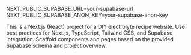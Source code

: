 NEXT_PUBLIC_SUPABASE_URL=your-supabase-url
NEXT_PUBLIC_SUPABASE_ANON_KEY=your-supabase-anon-key<!-- Use this file to provide workspace-specific custom instructions to Copilot. For more details, visit https://code.visualstudio.com/docs/copilot/copilot-customization#_use-a-githubcopilotinstructionsmd-file -->

This is a Next.js (React) project for a DIY electrolyte recipe website. Use best practices for Next.js, TypeScript, Tailwind CSS, and Supabase integration. Scaffold components and pages based on the provided Supabase schema and project overview.
